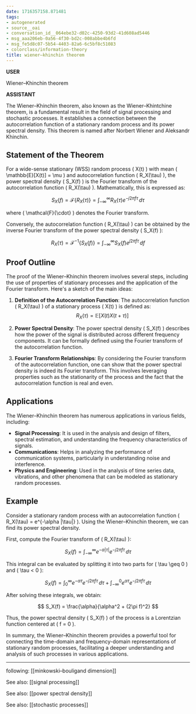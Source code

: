 ```yaml
---
date: 1716357158.871481
tags:
- autogenerated
- source__oai
- conversation_id__064ebe32-d02c-4250-93d2-41d608ad5446
- msg_aaa206eb-0a56-4f30-bd2c-008abbe4b6fd
- msg_fe5d8c07-5b54-4403-82a6-6c5bf8c51083
- colorclass/information-theory
title: wiener–khinchin theorem
---
```


**USER**

Wiener–Khinchin theorem


**ASSISTANT**

The Wiener–Khinchin theorem, also known as the Wiener–Khintchine theorem, is a fundamental result in the field of signal processing and stochastic processes. It establishes a connection between the autocorrelation function of a stationary random process and its power spectral density. This theorem is named after Norbert Wiener and Aleksandr Khinchin.

## Statement of the Theorem

For a wide-sense stationary (WSS) random process \( X(t) \) with mean \( \mathbb{E}[X(t)] = \mu \) and autocorrelation function \( R_X(\tau) \), the power spectral density \( S_X(f) \) is the Fourier transform of the autocorrelation function \( R_X(\tau) \). Mathematically, this is expressed as:

$$
S_X(f) = \mathcal{F}\{R_X(\tau)\} = \int_{-\infty}^{\infty} R_X(\tau) e^{-j 2 \pi f \tau} \, d\tau
$$

where \( \mathcal{F}\{\cdot\} \) denotes the Fourier transform.

Conversely, the autocorrelation function \( R_X(\tau) \) can be obtained by the inverse Fourier transform of the power spectral density \( S_X(f) \):

$$
R_X(\tau) = \mathcal{F}^{-1}\{S_X(f)\} = \int_{-\infty}^{\infty} S_X(f) e^{j 2 \pi f \tau} \, df
$$

## Proof Outline

The proof of the Wiener–Khinchin theorem involves several steps, including the use of properties of stationary processes and the application of the Fourier transform. Here's a sketch of the main ideas:

1. **Definition of the Autocorrelation Function**:
   The autocorrelation function \( R_X(\tau) \) of a stationary process \( X(t) \) is defined as:
   $$
   R_X(\tau) = \mathbb{E}[X(t)X(t+\tau)]
   $$

2. **Power Spectral Density**:
   The power spectral density \( S_X(f) \) describes how the power of the signal is distributed across different frequency components. It can be formally defined using the Fourier transform of the autocorrelation function.

3. **Fourier Transform Relationships**:
   By considering the Fourier transform of the autocorrelation function, one can show that the power spectral density is indeed its Fourier transform. This involves leveraging properties such as the stationarity of the process and the fact that the autocorrelation function is real and even.

## Applications

The Wiener–Khinchin theorem has numerous applications in various fields, including:

- **Signal Processing**: It is used in the analysis and design of filters, spectral estimation, and understanding the frequency characteristics of signals.
- **Communications**: Helps in analyzing the performance of communication systems, particularly in understanding noise and interference.
- **Physics and Engineering**: Used in the analysis of time series data, vibrations, and other phenomena that can be modeled as stationary random processes.

## Example

Consider a stationary random process with an autocorrelation function \( R_X(\tau) = e^{-\alpha |\tau|} \). Using the Wiener–Khinchin theorem, we can find its power spectral density.

First, compute the Fourier transform of \( R_X(\tau) \):

$$
S_X(f) = \int_{-\infty}^{\infty} e^{-\alpha |\tau|} e^{-j 2 \pi f \tau} \, d\tau
$$

This integral can be evaluated by splitting it into two parts for \( \tau \geq 0 \) and \( \tau < 0 \):

$$
S_X(f) = \int_{0}^{\infty} e^{-\alpha \tau} e^{-j 2 \pi f \tau} \, d\tau + \int_{-\infty}^{0} e^{\alpha \tau} e^{-j 2 \pi f \tau} \, d\tau
$$

After solving these integrals, we obtain:

$$
S_X(f) = \frac{\alpha}{\alpha^2 + (2\pi f)^2}
$$

Thus, the power spectral density \( S_X(f) \) of the process is a Lorentzian function centered at \( f = 0 \).

In summary, the Wiener–Khinchin theorem provides a powerful tool for connecting the time-domain and frequency-domain representations of stationary random processes, facilitating a deeper understanding and analysis of such processes in various applications.


---


following: [[minkowski–bouligand dimension]]

See also: [[signal processing]]


See also: [[power spectral density]]


See also: [[stochastic processes]]